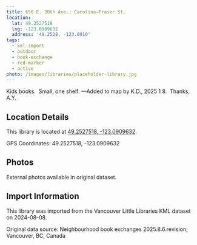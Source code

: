 ```yaml
---
title: 656 E. 20th Ave.; Carolina—Fraser St.
location:
  lat: 49.2527518
  lng: -123.0909632
  address: '49.2528, -123.0910'
tags:
  - kml-import
  - outdoor
  - book-exchange
  - red-marker
  - active
photo: /images/libraries/placeholder-library.jpg
---
```

Kids books.  Small, one shelf.
—Added to map by K.D., 2025 1 8.  Thanks, A.Y.

## Location Details

This library is located at [49.2527518, -123.0909632](https://www.google.com/maps?q=49.2527518,-123.0909632).

GPS Coordinates: 49.2527518, -123.0909632

## Photos

External photos available in original dataset.

## Import Information

This library was imported from the Vancouver Little Libraries KML dataset on 2024-08-08.

Original data source: Neighbourhood book exchanges 2025.8.6.revision; Vancouver, BC, Canada

